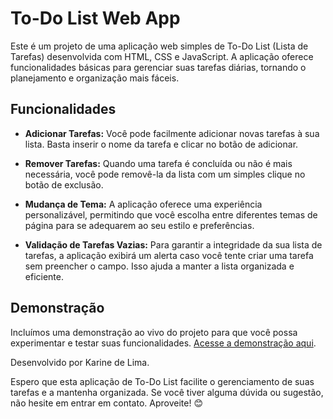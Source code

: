# To-Do List Web App

Este é um projeto de uma aplicação web simples de To-Do List (Lista de Tarefas) desenvolvida com HTML, CSS e JavaScript. A aplicação oferece funcionalidades básicas para gerenciar suas tarefas diárias, tornando o planejamento e organização mais fáceis.

## Funcionalidades

- **Adicionar Tarefas:** Você pode facilmente adicionar novas tarefas à sua lista. Basta inserir o nome da tarefa e clicar no botão de adicionar.

- **Remover Tarefas:** Quando uma tarefa é concluída ou não é mais necessária, você pode removê-la da lista com um simples clique no botão de exclusão.

- **Mudança de Tema:** A aplicação oferece uma experiência personalizável, permitindo que você escolha entre diferentes temas de página para se adequarem ao seu estilo e preferências.

- **Validação de Tarefas Vazias:** Para garantir a integridade da sua lista de tarefas, a aplicação exibirá um alerta caso você tente criar uma tarefa sem preencher o campo. Isso ajuda a manter a lista organizada e eficiente.

## Demonstração

Incluímos uma demonstração ao vivo do projeto para que você possa experimentar e testar suas funcionalidades. [Acesse a demonstração aqui](https://karinelcastro.github.io/to-do-list-javascript/).

Desenvolvido por Karine de Lima.


Espero que esta aplicação de To-Do List facilite o gerenciamento de suas tarefas e a mantenha organizada. Se você tiver alguma dúvida ou sugestão, não hesite em entrar em contato. Aproveite! 😊

